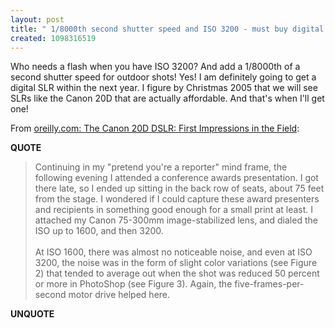 ```yaml
---
layout: post
title: " 1/8000th second shutter speed and ISO 3200 - must buy digital SLR in 2005!"
created: 1098316519
---
```

<p>
Who needs a flash when you have ISO 3200? And add a 1/8000th of a second shutter speed for outdoor shots! Yes! I am definitely going to get a digital SLR within the next year.  I figure by Christmas 2005 that we will see SLRs like the Canon 20D that are actually affordable.  And that's when I'll get one!
</p><p>
From <a href="http://digitalmedia.oreilly.com/lpt/a/5259">oreilly.com: The Canon 20D DSLR: First Impressions in the Field</a>:
</p><p>
<strong>QUOTE</strong>
</p><blockquote>
Continuing in my "pretend you're a reporter" mind frame, the following evening I attended a conference awards presentation. I got there late, so I ended up sitting in the back row of seats, about 75 feet from the stage. I wondered if I could capture these award presenters and recipients in something good enough for a small print at least. I attached my Canon 75-300mm image-stabilized lens, and dialed the ISO up to 1600, and then 3200.
<br />
<br />At ISO 1600, there was almost no noticeable noise, and even at ISO 3200, the noise was in the form of slight color variations (see Figure 2) that tended to average out when the shot was reduced 50 percent or more in PhotoShop (see Figure 3). Again, the five-frames-per-second motor drive helped here.
</blockquote><p>
<strong>UNQUOTE</strong>
</p>


